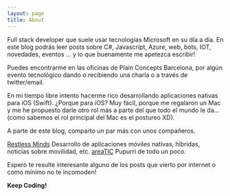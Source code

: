 ```yaml
---
layout: page
title: About
---
```


Full stack developer que suele usar tecnologías Microsoft en su día a día. En este blog podrás leer posts sobre C#, Javascript, Azure, web, bots, IOT, novedades, eventos ... y lo que buenamente me apetezca escribir!

Puedes encontrarme en las oficinas de Plain Concepts Barcelona, por algún evento tecnológico dando o recibiendo una charla o a través de twitter/email. 

En mi tiempo libre intento hacerme rico desarrollando aplicaciones nativas para iOS (Swift). ¿Porque para iOS? Muy fácil, porque me regalaron un Mac y me he propuesto darle otro rol más a parte del que todo el mundo le da... (como sabemos el rol principal del Mac es el postureo XD). 

A parte de este blog, comparto un par más con unos compañeros.

<a href='http://restlessminds.io'>Restless Minds</a> Desarrollo de aplicaciones móviles nativas, hibridas, noticias sobre movilidad, etc.
<a href='http//www.areaTIC.net'>areaTIC</a> Pupurri de todo un poco. 

Espero te resulte interesante alguno de los posts que vierto por internet o como mínimo no te incomoden! 

**Keep Coding!**


